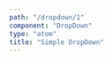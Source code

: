 ```yaml
---
path: "/dropdown/1"
component: "DropDown"
type: "atom"
title: "Simple DropDown"
---
```

<codeblock>
<DropDown
  options={[
    { label: 'Apple', value: 'apple' },
    { label: 'Banana', value: 'banana' },
    { label: 'Custard Apple', value: 'custard-apple' },
    { label: 'Dates', value: 'dates' }
  ]}
>
</DropDown>
</codeblock>
